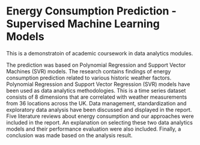 # Energy Consumption Prediction - Supervised Machine Learning Models 
This is a demonstratoin of academic coursework in data analytics modules.

The prediction was based on Polynomial Regression and Support Vector Machines (SVR) models. The research contains findings of energy consumption prediction related to various historic weather factors. Polynomial Regression and Support Vector Regression (SVR) models have been used as data analytics methodologies. This is a time series dataset consists of 8 dimensions that are correlated with weather measurements from 36 locations across the UK. Data management, standardization and exploratory data analysis have been discussed and displayed in the report. Five literature reviews about energy consumption and our approaches were included in the report. An explanation on selecting these two data analytics models and their performance evaluation were also included. Finally, a conclusion was made based on the analysis result.
